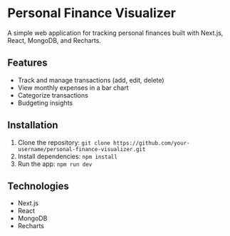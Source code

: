 # Personal Finance Visualizer

A simple web application for tracking personal finances built with Next.js, React, MongoDB, and Recharts.

## Features
- Track and manage transactions (add, edit, delete)
- View monthly expenses in a bar chart
- Categorize transactions
- Budgeting insights

## Installation
1. Clone the repository: `git clone https://github.com/your-username/personal-finance-visualizer.git`
2. Install dependencies: `npm install`
3. Run the app: `npm run dev`

## Technologies
- Next.js
- React
- MongoDB
- Recharts
